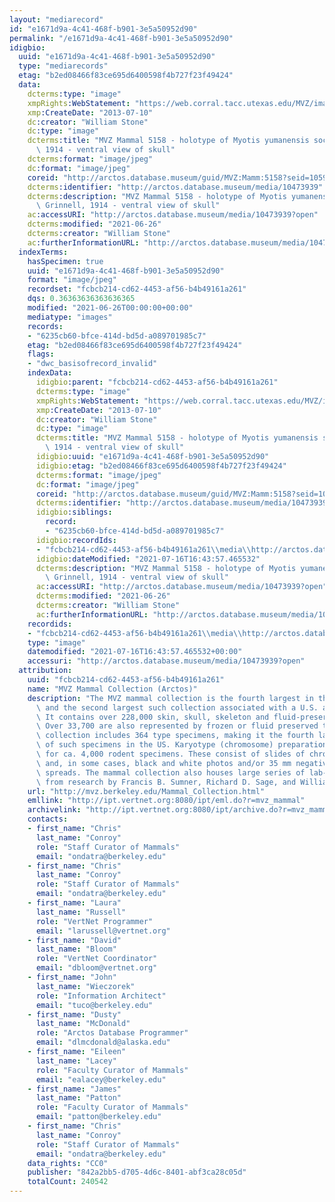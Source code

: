 ```yaml
---
layout: "mediarecord"
id: "e1671d9a-4c41-468f-b901-3e5a50952d90"
permalink: "/e1671d9a-4c41-468f-b901-3e5a50952d90"
idigbio:
  uuid: "e1671d9a-4c41-468f-b901-3e5a50952d90"
  type: "mediarecords"
  etag: "b2ed08466f83ce695d6400598f4b727f23f49424"
  data:
    dcterms:type: "image"
    xmpRights:WebStatement: "https://web.corral.tacc.utexas.edu/MVZ/images/MVZ_img/images/jpg/img_15235.jpg"
    xmp:CreateDate: "2013-07-10"
    dc:creator: "William Stone"
    dc:type: "image"
    dcterms:title: "MVZ Mammal 5158 - holotype of Myotis yumanensis sociabilis Grinnell,\
      \ 1914 - ventral view of skull"
    dcterms:format: "image/jpeg"
    dc:format: "image/jpeg"
    coreid: "http://arctos.database.museum/guid/MVZ:Mamm:5158?seid=1059477"
    dcterms:identifier: "http://arctos.database.museum/media/10473939"
    dcterms:description: "MVZ Mammal 5158 - holotype of Myotis yumanensis sociabilis\
      \ Grinnell, 1914 - ventral view of skull"
    ac:accessURI: "http://arctos.database.museum/media/10473939?open"
    dcterms:modified: "2021-06-26"
    dcterms:creator: "William Stone"
    ac:furtherInformationURL: "http://arctos.database.museum/media/10473939"
  indexTerms:
    hasSpecimen: true
    uuid: "e1671d9a-4c41-468f-b901-3e5a50952d90"
    format: "image/jpeg"
    recordset: "fcbcb214-cd62-4453-af56-b4b49161a261"
    dqs: 0.36363636363636365
    modified: "2021-06-26T00:00:00+00:00"
    mediatype: "images"
    records:
    - "6235cb60-bfce-414d-bd5d-a089701985c7"
    etag: "b2ed08466f83ce695d6400598f4b727f23f49424"
    flags:
    - "dwc_basisofrecord_invalid"
    indexData:
      idigbio:parent: "fcbcb214-cd62-4453-af56-b4b49161a261"
      dcterms:type: "image"
      xmpRights:WebStatement: "https://web.corral.tacc.utexas.edu/MVZ/images/MVZ_img/images/jpg/img_15235.jpg"
      xmp:CreateDate: "2013-07-10"
      dc:creator: "William Stone"
      dc:type: "image"
      dcterms:title: "MVZ Mammal 5158 - holotype of Myotis yumanensis sociabilis Grinnell,\
        \ 1914 - ventral view of skull"
      idigbio:uuid: "e1671d9a-4c41-468f-b901-3e5a50952d90"
      idigbio:etag: "b2ed08466f83ce695d6400598f4b727f23f49424"
      dcterms:format: "image/jpeg"
      dc:format: "image/jpeg"
      coreid: "http://arctos.database.museum/guid/MVZ:Mamm:5158?seid=1059477"
      dcterms:identifier: "http://arctos.database.museum/media/10473939"
      idigbio:siblings:
        record:
        - "6235cb60-bfce-414d-bd5d-a089701985c7"
      idigbio:recordIds:
      - "fcbcb214-cd62-4453-af56-b4b49161a261\\media\\http://arctos.database.museum/media/10473939"
      idigbio:dateModified: "2021-07-16T16:43:57.465532"
      dcterms:description: "MVZ Mammal 5158 - holotype of Myotis yumanensis sociabilis\
        \ Grinnell, 1914 - ventral view of skull"
      ac:accessURI: "http://arctos.database.museum/media/10473939?open"
      dcterms:modified: "2021-06-26"
      dcterms:creator: "William Stone"
      ac:furtherInformationURL: "http://arctos.database.museum/media/10473939"
    recordids:
    - "fcbcb214-cd62-4453-af56-b4b49161a261\\media\\http://arctos.database.museum/media/10473939"
    type: "image"
    datemodified: "2021-07-16T16:43:57.465532+00:00"
    accessuri: "http://arctos.database.museum/media/10473939?open"
  attribution:
    uuid: "fcbcb214-cd62-4453-af56-b4b49161a261"
    name: "MVZ Mammal Collection (Arctos)"
    description: "The MVZ mammal collection is the fourth largest in the United States\
      \ and the second largest such collection associated with a U.S. academic institution.\
      \ It contains over 228,000 skin, skull, skeleton and fluid-preserved specimens.\
      \ Over 33,700 are also represented by frozen or fluid preserved tissues. The\
      \ collection includes 364 type specimens, making it the fourth largest collection\
      \ of such specimens in the US. Karyotype (chromosome) preparations are available\
      \ for ca. 4,000 rodent specimens. These consist of slides of chromosome preparations\
      \ and, in some cases, black and white photos and/or 35 mm negatives of chromosome\
      \ spreads. The mammal collection also houses large series of lab-raised specimens\
      \ from research by Francis B. Sumner, Richard D. Sage, and William Z. Lidicker."
    url: "http://mvz.berkeley.edu/Mammal_Collection.html"
    emllink: "http://ipt.vertnet.org:8080/ipt/eml.do?r=mvz_mammal"
    archivelink: "http://ipt.vertnet.org:8080/ipt/archive.do?r=mvz_mammal"
    contacts:
    - first_name: "Chris"
      last_name: "Conroy"
      role: "Staff Curator of Mammals"
      email: "ondatra@berkeley.edu"
    - first_name: "Chris"
      last_name: "Conroy"
      role: "Staff Curator of Mammals"
      email: "ondatra@berkeley.edu"
    - first_name: "Laura"
      last_name: "Russell"
      role: "VertNet Programmer"
      email: "larussell@vertnet.org"
    - first_name: "David"
      last_name: "Bloom"
      role: "VertNet Coordinator"
      email: "dbloom@vertnet.org"
    - first_name: "John"
      last_name: "Wieczorek"
      role: "Information Architect"
      email: "tuco@berkeley.edu"
    - first_name: "Dusty"
      last_name: "McDonald"
      role: "Arctos Database Programmer"
      email: "dlmcdonald@alaska.edu"
    - first_name: "Eileen"
      last_name: "Lacey"
      role: "Faculty Curator of Mammals"
      email: "ealacey@berkeley.edu"
    - first_name: "James"
      last_name: "Patton"
      role: "Faculty Curator of Mammals"
      email: "patton@berkeley.edu"
    - first_name: "Chris"
      last_name: "Conroy"
      role: "Staff Curator of Mammals"
      email: "ondatra@berkeley.edu"
    data_rights: "CC0"
    publisher: "842a2bb5-d705-4d6c-8401-abf3ca28c05d"
    totalCount: 240542
---
```

